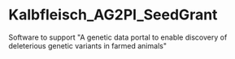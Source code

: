 # Kalbfleisch_AG2PI_SeedGrant
Software to support "A genetic data portal to enable discovery of deleterious genetic variants in farmed animals"
